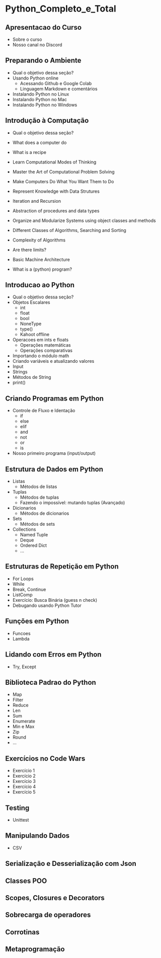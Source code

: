 # Python_Completo_e_Total

## Apresentacao do Curso

- Sobre o curso
- Nosso canal no Discord

## Preparando o Ambiente

- Qual o objetivo dessa seção?
- Usando Python online
  - Acessando Github e Google Colab
  - Linguagem Markdown e comentários
- Instalando Python no Linux
- Instalando Python no Mac
- Instalando Python no Windows

## Introdução à Computação

- Qual o objetivo dessa seção?

- What does a computer do
- What is a recipe
- Learn Computational Modes of Thinking
- Master the Art of Computational Problem Solving
- Make Computers Do What You Want Them to Do
- Represent Knowledge with Data Strutures
- Iteration and Recursion
- Abstraction of procedures and data types
- Organize and Modularize Systems using object classes and methods
- Different Classes of Algorithms, Searching and Sorting
- Complexity of Algorithms
- Are there limits?
- Basic Machine Architecture
- What is a (python) program?

## Introducao ao Python

- Qual o objetivo dessa seção?
- Objetos Escalares
  - int
  - float
  - bool
  - NoneType
  - type()
  - Kahoot offline
- Operacoes em ints e floats
  - Operações matemáticas
  - Operações comparativas
- Importando o módulo math
- Criando variáveis e atualizando valores
- Input
- Strings
- Métodos de String
- print()

## Criando Programas em Python

- Controle de Fluxo e Identação
  - if
  - else
  - elif
  - and
  - not
  - or
  - is
- Nosso primeiro programa (input/output)

## Estrutura de Dados em Python

- Listas
  - Métodos de listas
- Tuplas
  - Métodos de tuplas
  - Fazendo o impossível: mutando tuplas (Avançado)
- Dicionarios
  - Métodos de dicionarios
- Sets
  - Métodos de sets
- Collections
  - Named Tuple
  - Deque
  - Ordered Dict
  - ...
  
## Estruturas de Repetição em Python

- For Loops
- While
- Break, Continue
- ListComp
- Exercício: Busca Binária (guess n check)
- Debugando usando Python Tutor

## Funções em Python

- Funcoes
- Lambda

## Lidando com Erros em Python

- Try, Except

## Biblioteca Padrao do Python

- Map
- Filter
- Reduce
- Len
- Sum
- Enumerate
- Min e Max
- Zip
- Round
- ...

## Exercícios no Code Wars

- Exercício 1
- Exercício 2
- Exercício 3
- Exercício 4
- Exercício 5

## Testing

- Unittest

## Manipulando Dados

- CSV

## Serialização e Desserialização com Json

## Classes POO

## Scopes, Closures e Decorators

## Sobrecarga de operadores

## Corrotinas

## Metaprogramação
